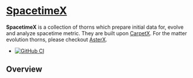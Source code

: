 # [SpacetimeX](https://github.com/lwJi/SpacetimeX)

**SpacetimeX** is a collection of thorns which prepare initial data for, evolve and analyze spacetime metric. They are built upon [CarpetX](https://github.com/eschnett/CarpetX). 
For the matter evolution thorns, please checkout [AsterX](https://github.com/jaykalinani/AsterX).

* [![GitHub
  CI](https://github.com/lwJi/SpacetimeX/workflows/CI/badge.svg)](https://github.com/lwJi/SpacetimeX/actions)

## Overview
